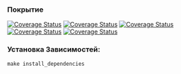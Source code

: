 ### Покрытие

[![Coverage Status](https://img.shields.io/coverallsCoverage/github/den41apple/otus_architecture_and_design_patterns?branch=homework_1&label=homework_1)](https://coveralls.io/github/den41apple/otus_architecture_and_design_patterns?branch=homework_1)
[![Coverage Status](https://img.shields.io/coverallsCoverage/github/den41apple/otus_architecture_and_design_patterns?branch=homework_2&label=homework_2)](https://coveralls.io/github/den41apple/otus_architecture_and_design_patterns?branch=homework_2)
[![Coverage Status](https://img.shields.io/coverallsCoverage/github/den41apple/otus_architecture_and_design_patterns?branch=homework_3&label=homework_3)](https://coveralls.io/github/den41apple/otus_architecture_and_design_patterns?branch=homework_3)
[![Coverage Status](https://img.shields.io/coverallsCoverage/github/den41apple/otus_architecture_and_design_patterns?branch=homework_4&label=homework_4)](https://coveralls.io/github/den41apple/otus_architecture_and_design_patterns?branch=homework_4)
[![Coverage Status](https://img.shields.io/coverallsCoverage/github/den41apple/otus_architecture_and_design_patterns?branch=homework_5&label=homework_5)](https://coveralls.io/github/den41apple/otus_architecture_and_design_patterns?branch=homework_5)

### Установка Зависимостей:
```shell
make install_dependencies
```